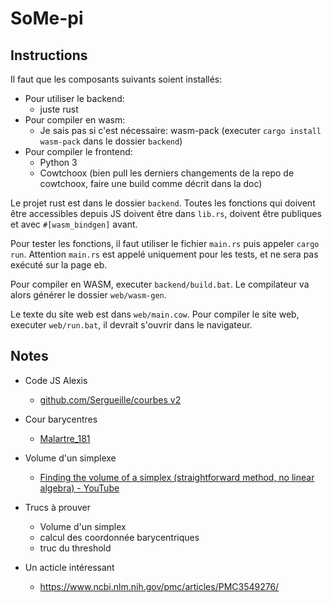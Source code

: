 # SoMe-pi

## Instructions

Il faut que les composants suivants soient installés:
- Pour utiliser le backend:
    - juste rust
- Pour compiler en wasm:
    - Je sais pas si c'est nécessaire: wasm-pack (executer `cargo install wasm-pack` dans le dossier `backend`)
- Pour compiler le frontend:
    - Python 3
    - Cowtchoox (bien pull les derniers changements de la repo de cowtchoox, faire une build comme décrit dans la doc)

Le projet rust est dans le dossier `backend`.
Toutes les fonctions qui doivent être accessibles depuis JS doivent être dans `lib.rs`, doivent être publiques et avec `#[wasm_bindgen]` avant.

Pour tester les fonctions, il faut utiliser le fichier `main.rs` puis appeler `cargo run`. Attention `main.rs` est appelé uniquement pour les tests, et ne sera pas exécuté sur la page eb.

Pour compiler en WASM, executer `backend/build.bat`. Le compilateur va alors générer le dossier `web/wasm-gen`.

Le texte du site web est dans `web/main.cow`.
Pour compiler le site web, executer `web/run.bat`, il devrait s'ouvrir dans le navigateur.



## Notes

- Code JS Alexis
    - [github.com/Sergueille/courbes v2](https://github.com/Sergueille/courbes_v2)
- Cour barycentres
    - [Malartre_181](https://remnote-user-data.s3.amazonaws.com/WUTZaEHQBsdmHJbFBkMA0XZbzEthSdxilVl91v4m9eKUPiSo3BBkxNCkrGnyitYmxnbi9vX_tTG-RX5EAs0nwFPWPHhCNqRwsQXhoIM6dm3enmzkMKqO2R8uSpss4zHF.pdf) 
- Volume d'un simplexe
    - [Finding the volume of a simplex (straightforward method, no linear algebra) - YouTube](https://www.youtube.com/watch?v=o9hXjCpVB10)
    
  

- Trucs à prouver
    - Volume d'un simplex
    - calcul des coordonnée barycentriques
    - truc du threshold

- Un acticle intéressant
    - https://www.ncbi.nlm.nih.gov/pmc/articles/PMC3549276/
